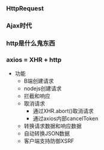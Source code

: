 ### HttpRequest

### Ajax时代

### http是什么鬼东西

### axios = XHR + http
- 功能
  - B端创建请求
  - nodejs创建请求
  - 拦截和响应
  - 取消请求
    - 通过XHR.abort()取消请求
    - 通过axios内部cancelToken
  - 转换请求数据和响应数据
  - 自动转换JSON数据
  - 客户端支持防御XSRF
